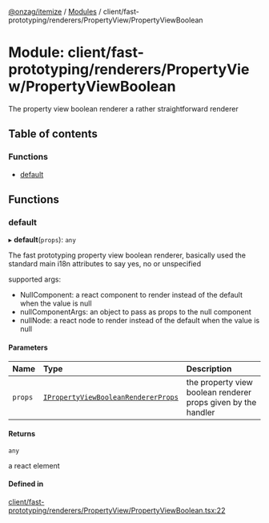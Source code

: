 [@onzag/itemize](../README.md) / [Modules](../modules.md) / client/fast-prototyping/renderers/PropertyView/PropertyViewBoolean

# Module: client/fast-prototyping/renderers/PropertyView/PropertyViewBoolean

The property view boolean renderer a rather straightforward renderer

## Table of contents

### Functions

- [default](client_fast_prototyping_renderers_PropertyView_PropertyViewBoolean.md#default)

## Functions

### default

▸ **default**(`props`): `any`

The fast prototyping property view boolean renderer, basically used
the standard main i18n attributes to say yes, no or unspecified

supported args:
- NullComponent: a react component to render instead of the default when the value is null
- nullComponentArgs: an object to pass as props to the null component
- nullNode: a react node to render instead of the default when the value is null

#### Parameters

| Name | Type | Description |
| :------ | :------ | :------ |
| `props` | [`IPropertyViewBooleanRendererProps`](../interfaces/client_internal_components_PropertyView_PropertyViewBoolean.IPropertyViewBooleanRendererProps.md) | the property view boolean renderer props given by the handler |

#### Returns

`any`

a react element

#### Defined in

[client/fast-prototyping/renderers/PropertyView/PropertyViewBoolean.tsx:22](https://github.com/onzag/itemize/blob/f2f29986/client/fast-prototyping/renderers/PropertyView/PropertyViewBoolean.tsx#L22)
